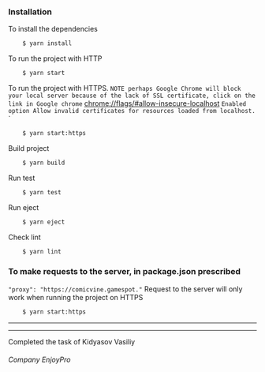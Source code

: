 ### Installation
To install the dependencies
```sh
    $ yarn install
```
To run the project with HTTP
```sh
    $ yarn start
```
To run the project with HTTPS.
` NOTE perhaps Google Chrome will block your local server because of the lack of SSL certificate,
click on the link in Google chrome ` [chrome://flags/#allow-insecure-localhost](chrome://flags/#allow-insecure-localhost) `Enabled option Allow invalid certificates for resources loaded from localhost.`
`
```sh
    $ yarn start:https
```
Build project
```sh
    $ yarn build
```
Run test
```sh
    $ yarn test
```
Run eject
```sh
    $ yarn eject
```
Check lint
```sh
    $ yarn lint
```

### To make requests to the server, in package.json prescribed
``"proxy": "https://comicvine.gamespot."``
Request to the server will only work when running the project on HTTPS
```sh
    $ yarn start:https
```


---
___
Completed the task of Kidyasov Vasiliy
###### Company EnjoyPro

